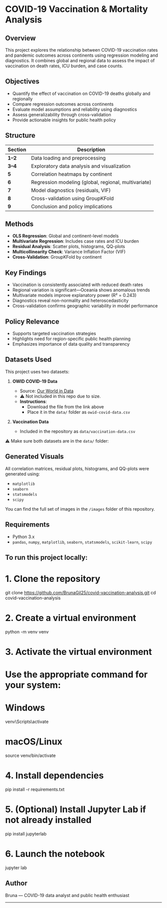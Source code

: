 # COVID-19 Vaccination & Mortality Analysis

## Overview

This project explores the relationship between COVID-19 vaccination rates and pandemic outcomes across continents using regression modeling and diagnostics. It combines global and regional data to assess the impact of vaccination on death rates, ICU burden, and case counts.

## Objectives

- Quantify the effect of vaccination on COVID-19 deaths globally and regionally
- Compare regression outcomes across continents
- Evaluate model assumptions and reliability using diagnostics
- Assess generalizability through cross-validation
- Provide actionable insights for public health policy

## Structure

| Section | Description |
|--------|-------------|
| **1–2** | Data loading and preprocessing |
| **3–4** | Exploratory data analysis and visualization |
| **5**   | Correlation heatmaps by continent |
| **6**   | Regression modeling (global, regional, multivariate) |
| **7**   | Model diagnostics (residuals, VIF) |
| **8**   | Cross-validation using GroupKFold |
| **9**   | Conclusion and policy implications |

## Methods

- **OLS Regression**: Global and continent-level models
- **Multivariate Regression**: Includes case rates and ICU burden
- **Residual Analysis**: Scatter plots, histograms, QQ-plots
- **Multicollinearity Check**: Variance Inflation Factor (VIF)
- **Cross-Validation**: GroupKFold by continent

## Key Findings

- Vaccination is consistently associated with reduced death rates
- Regional variation is significant—Oceania shows anomalous trends
- Multivariate models improve explanatory power (R² = 0.243)
- Diagnostics reveal non-normality and heteroscedasticity
- Cross-validation confirms geographic variability in model performance

## Policy Relevance

- Supports targeted vaccination strategies
- Highlights need for region-specific public health planning
- Emphasizes importance of data quality and transparency

##  Datasets Used

This project uses two datasets:

1. **OWID COVID-19 Data**  
   - Source: [Our World in Data](https://your-link.com/owid-covid-data.csv)  
   - ⚠️ Not included in this repo due to size.  
   - **Instructions**:  
     - Download the file from the link above  
     - Place it in the `data/` folder as `owid-covid-data.csv`

2. **Vaccination Data**  
   - Included in the repository as `data/vaccination-data.csv`

⚠️ Make sure both datasets are in the `data/` folder:


## Generated Visuals

All correlation matrices, residual plots, histograms, and QQ-plots were generated using:
- `matplotlib`
- `seaborn`
- `statsmodels`
- `scipy`

You can find the full set of images in the `/images` folder of this repository.

## Requirements

- Python 3.x
- `pandas`, `numpy`, `matplotlib`, `seaborn`, `statsmodels`, `scikit-learn`, `scipy`

## To run this project locally:

# 1. Clone the repository
git clone https://github.com/BrunaGil25/covid-vaccination-analysis.git
cd covid-vaccination-analysis

# 2. Create a virtual environment
python -m venv venv

# 3. Activate the virtual environment
#  Use the appropriate command for your system:

# Windows
venv\Scripts\activate

# macOS/Linux
source venv/bin/activate

# 4. Install dependencies
pip install -r requirements.txt

# 5. (Optional) Install Jupyter Lab if not already installed
pip install jupyterlab

# 6. Launch the notebook
jupyter lab


## Author

Bruna — COVID-19 data analyst and public health enthusiast

---
